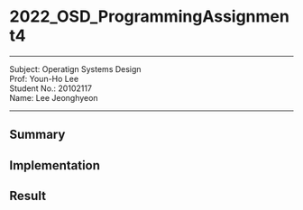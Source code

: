 # 2022_OSD_ProgrammingAssignment4
***
Subject: Operatign Systems Design  
Prof: Youn-Ho Lee    
Student No.: 20102117  
Name: Lee Jeonghyeon    
***
## Summary

## Implementation

## Result